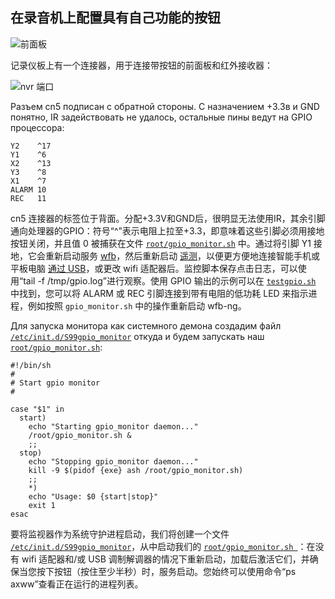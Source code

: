 ## 在录音机上配置具有自己功能的按钮

![前面板](https://github.com/OpenIPC/sandbox-fpv/raw/master/notes_files/IMG_20230323_081622_212.jpg)

记录仪板上有一个连接器，用于连接带按钮的前面板和红外接收器：

![nvr 端口](notes_files/photo_2023-03-23_02-12-40.jpg)

Разъем cn5 подписан с обратной стороны. С назначением +3.3в и GND понятно, IR задействовать не удалось, остальные пины ведут на GPIO процессора:
```
Y2    ^17
Y1    ^6
X2    ^13
Y3    ^8
X1    ^7
ALARM 10
REC   11
```

cn5 连接器的标签位于背面。分配+3.3V和GND后，很明显无法使用IR，其余引脚通向处理器的GPIO：符号“^”表示电阻上拉至+3.3，即意味着这些引脚必须用接地按钮关闭，并且值 0 被捕获在文件 [ `root/gpio_monitor.sh`](hi3536dv100/root/gpio_monitor.sh) 中。通过将引脚 Y1 接地，它会重新启动服务 [wfb](hi3536dv100/etc/init.d/S98wfb)，然后重新启动 [遥测](hi3536dv100/usr/bin/telemetry)，以便更方便地连接智能手机或平板电脑 [通过 USB](usb-tethering.md)，或更改 wifi 适配器后。监控脚本保存点击日志，可以使用“tail -f /tmp/gpio.log”进行观察。使用 GPIO 输出的示例可以在 [`testgpio.sh`](hi3536dv100/root/testgpio.sh) 中找到，您可以将 ALARM 或 REC 引脚连接到带有电阻的低功耗 LED 来指示进程，例如按照 `gpio_monitor.sh` 中的操作重新启动 wfb-ng。

Для запуска монитора как системного демона создадим файл [`/etc/init.d/S99gpio_monitor`](hi3536dv100/etc/init.d/S99gpio_monitor) откуда и будем запускать наш [`root/gpio_monitor.sh`](hi3536dv100/root/gpio_monitor.sh):
```
#!/bin/sh
#
# Start gpio monitor
#

case "$1" in
  start)
    echo "Starting gpio_monitor daemon..."
    /root/gpio_monitor.sh &
    ;;
  stop)
    echo "Stopping gpio_monitor daemon..."
    kill -9 $(pidof {exe} ash /root/gpio_monitor.sh)
    ;;
    *)
    echo "Usage: $0 {start|stop}"
    exit 1
esac
```

要将监视器作为系统守护进程启动，我们将创建一个文件 [`/etc/init.d/S99gpio_monitor`](hi3536dv100/etc/init.d/S99gpio_monitor)，从中启动我们的 [`root/gpio_monitor.sh `](hi3536dv100/root/gpio_monitor.sh)：在没有 wifi 适配器和/或 USB 调制解调器的情况下重新启动，加载后激活它们，并确保当您按下按钮（按住至少半秒）时，服务启动。您始终可以使用命令“ps axww”查看正在运行的进程列表。

